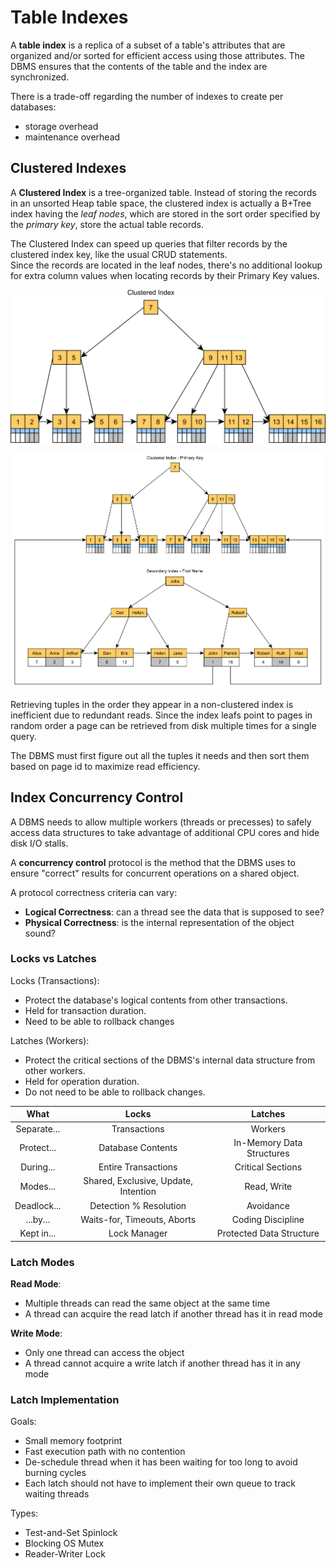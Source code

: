 # Table Indexes

A **table index** is a replica of a subset of a table's attributes that are organized and/or sorted for efficient access using those attributes. The DBMS ensures that the contents of the table and the index are synchronized.

There is a trade-off regarding the number of indexes to create per databases:

- storage overhead
- maintenance overhead

## Clustered Indexes

A **Clustered Index** is a tree-organized table. Instead of storing the records in an unsorted Heap table space, the clustered index is actually a B+Tree index having the _leaf nodes_, which are stored in the sort order specified by the _primary key_, store the actual table records.

The Clustered Index can speed up queries that filter records by the clustered index key, like the usual CRUD statements.  
Since the records are located in the leaf nodes, there's no additional lookup for extra column values when locating records by their Primary Key values.

![clustered](../../img/clustered-index.png)

![non-clustered](../../img/non-clustered-index.png)

Retrieving tuples in the order they appear in a non-clustered index is inefficient due to redundant reads. Since the index leafs point to pages in random order a page can be retrieved from disk multiple times for a single query.

The DBMS must first figure out all the tuples it needs and then sort them based on page id to maximize read efficiency.

## Index Concurrency Control

A DBMS needs to allow multiple workers (threads or precesses) to safely access data structures to take advantage of additional CPU cores and hide disk I/O stalls.

A **concurrency control** protocol is the method that the DBMS uses to ensure "correct" results for concurrent operations on a shared object.

A protocol correctness criteria can vary:

- **Logical Correctness**: can a thread see the data that is supposed to see?
- **Physical Correctness**: is the internal representation of the object sound?

### Locks vs Latches

Locks (Transactions):

- Protect the database's logical contents from other transactions.
- Held for transaction duration.
- Need to be able to rollback changes

Latches (Workers):

- Protect the critical sections of the DBMS's internal data structure from other workers.
- Held for operation duration.
- Do not need to be able to rollback changes.

| What        | Locks                                | Latches                   |
|:-----------:|:------------------------------------:|:-------------------------:|
| Separate... | Transactions                         | Workers                   |
| Protect...  | Database Contents                    | In-Memory Data Structures |
| During...   | Entire Transactions                  | Critical Sections         |
| Modes...    | Shared, Exclusive, Update, Intention | Read, Write               |
| Deadlock... | Detection % Resolution               | Avoidance                 |
| ...by...    | Waits-for, Timeouts, Aborts          | Coding Discipline         |
| Kept in...  | Lock Manager                         | Protected Data Structure  |

### Latch Modes

**Read Mode**:

- Multiple threads can read the same object at the same time
- A thread can acquire the read latch if another thread has it in read mode

**Write Mode**:

- Only one thread can access the object
- A thread cannot acquire a write latch if another thread has it in any mode

### Latch Implementation

Goals:

- Small memory footprint
- Fast execution path with no contention
- De-schedule thread when it has been waiting for too long to avoid burning cycles
- Each latch should not have to implement their own queue to track waiting threads

Types:

- Test-and-Set Spinlock
- Blocking OS Mutex
- Reader-Writer Lock

